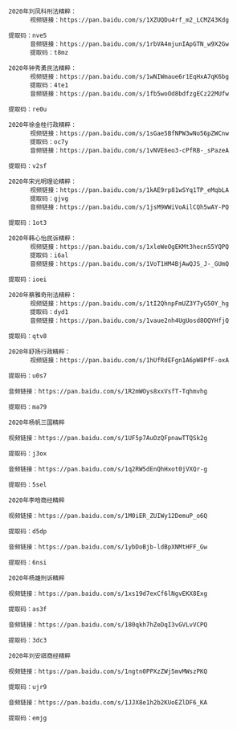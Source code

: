     2020年刘凤科刑法精粹：
          视频链接：https://pan.baidu.com/s/1XZUQDu4rf_m2_LCMZ43Kdg
    
    提取码：nve5
          音频链接：https://pan.baidu.com/s/1rbVA4mjunIApGTN_w9X2Gw
          提取码：t8mz
    
    2020年钟秀勇民法精粹：
          视频链接：https://pan.baidu.com/s/1wNIWmaue6r1EqHxA7qK6bg
          提取码：4te1
          音频链接：https://pan.baidu.com/s/1fb5woOd8bdfzgECz22MUfw
    
    提取码：re0u
    
    2020年徐金桂行政精粹：
          视频链接：https://pan.baidu.com/s/1sGae5BfNPW3wNo56pZWCnw
          提取码：oc7y
          音频链接：https://pan.baidu.com/s/1vNVE6eo3-cPfRB-_sPazeA
    
    提取码：v2sf
    
    2020年宋光明理论精粹：
          视频链接：https://pan.baidu.com/s/1kAE9rp81wSYq1TP_eMqbLA
          提取码：gjvg
          音频链接：https://pan.baidu.com/s/1jsM9WWiVoAilCQh5wAY-PQ
    
    提取码：1ot3
    
    2020年韩心怡民诉精粹：
          视频链接：https://pan.baidu.com/s/1xleWeOgEKMt3hecnS5YQPQ
          提取码：i6al
          音频链接：https://pan.baidu.com/s/1VoT1HM4BjAwQJS_J-_GUmQ
    
    提取码：ioei
    
    2020年蔡雅奇刑法精粹：
          视频链接：https://pan.baidu.com/s/1tI2QhnpFmUZ3Y7yG50Y_hg
          提取码：dyd1
          音频链接：https://pan.baidu.com/s/1vaue2nh4UgUosd8OQYHfjQ
    
    提取码：qtv8
    
    2020年舒扬行政精粹：
          视频链接：https://pan.baidu.com/s/1hUfRdEFgn1A6pW8PfF-oxA     
    
    提取码：u0s7
    
    音频链接：https://pan.baidu.com/s/1R2mWOys8xxVsfT-Tqhmvhg
    
    提取码：ma79
    
    2020年杨帆三国精粹
    
    视频链接：https://pan.baidu.com/s/1UF5p7AuOzQFpnawTTQSk2g
    
    提取码：j3ox
    
    音频链接：https://pan.baidu.com/s/1q2RW5dEnQhHxot0jVXQr-g
    
    提取码：5sel
    
    2020年李晗商经精粹
    
    视频链接：https://pan.baidu.com/s/1M0iER_ZUIWy12DemuP_o6Q
    
    提取码：d5dp
    
    音频链接：https://pan.baidu.com/s/1ybDoBjb-ldBpXNMtHFF_Gw
    
    提取码：6nsi
    
    2020年杨雄刑诉精粹
    
    视频链接：https://pan.baidu.com/s/1xs19d7exCf6lNgvEKX8Exg
    
    提取码：as3f
    
    音频链接：https://pan.baidu.com/s/180qkh7hZeDqI3vGVLvVCPQ
    
    提取码：3dc3
    
    2020年刘安祺商经精粹
    
    视频链接：https://pan.baidu.com/s/1ngtn0PPXzZWj5mvMWszPKQ
    
    提取码：ujr9
    
    音频链接：https://pan.baidu.com/s/1JJX8e1h2b2KUoEZlDF6_KA
    
    提取码：emjg
